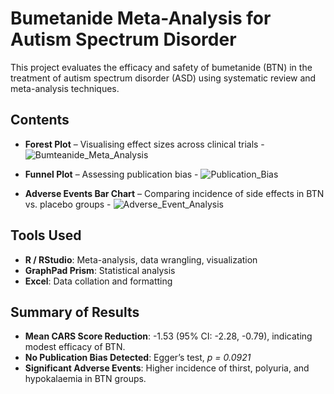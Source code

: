 
# Bumetanide Meta-Analysis for Autism Spectrum Disorder

This project evaluates the efficacy and safety of bumetanide (BTN) in the treatment of autism spectrum disorder (ASD) using systematic review and meta-analysis techniques.

## Contents

- **Forest Plot** – Visualising effect sizes across clinical trials - ![Bumteanide_Meta_Analysis](https://github.com/user-attachments/assets/9e70d179-2930-4935-8b7a-293dc40fddb6)
  
- **Funnel Plot** – Assessing publication bias - ![Publication_Bias](https://github.com/user-attachments/assets/a5fed5db-e03e-4f45-b39b-8a659f2fcdf6)
  
- **Adverse Events Bar Chart** – Comparing incidence of side effects in BTN vs. placebo groups - ![Adverse_Event_Analysis](https://github.com/user-attachments/assets/db053d5e-e6d2-480f-9e1f-4a719795663f)


## Tools Used

- **R / RStudio**: Meta-analysis, data wrangling, visualization
- **GraphPad Prism**: Statistical analysis
- **Excel**: Data collation and formatting

## Summary of Results

- **Mean CARS Score Reduction**: -1.53 (95% CI: -2.28, -0.79), indicating modest efficacy of BTN.
- **No Publication Bias Detected**: Egger’s test, *p = 0.0921*
- **Significant Adverse Events**: Higher incidence of thirst, polyuria, and hypokalaemia in BTN groups.
